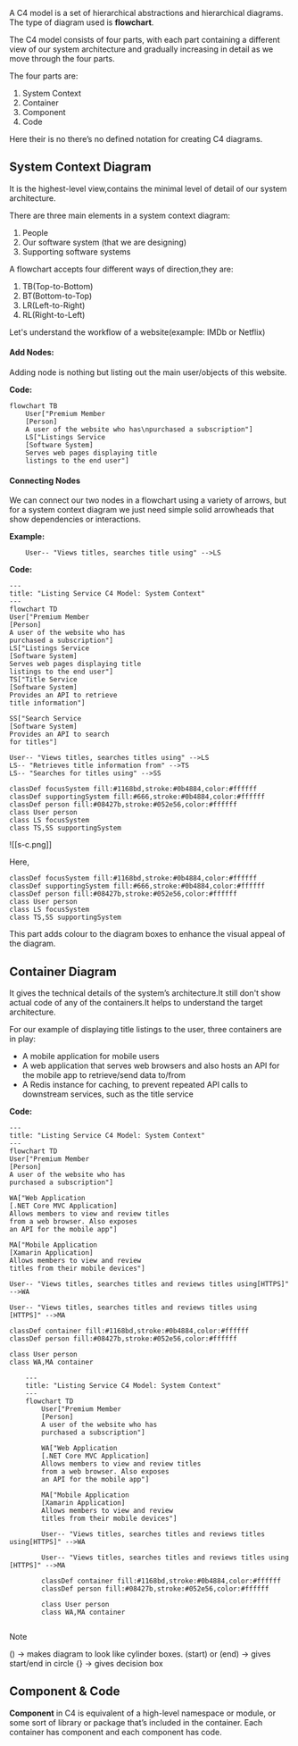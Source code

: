 A C4 model is a set of hierarchical abstractions and hierarchical diagrams. The type of diagram used is **flowchart**.

The C4 model consists of four parts, with each part containing a different view of our system architecture and gradually increasing in detail as we move through the four parts.

The four parts are:
1. System Context
2. Container
3. Component
4. Code

Here their is no there’s no defined notation for creating C4 diagrams.

## System Context Diagram
It is the highest-level view,contains the minimal level of detail of our system architecture.

There are three main elements in a system context diagram:
1. People
2. Our software system (that we are designing)
3. Supporting software systems

A flowchart accepts four different ways of direction,they are:

1. TB(Top-to-Bottom)
2. BT(Bottom-to-Top)
3. LR(Left-to-Right)
4. RL(Right-to-Left)

Let's understand the workflow of a website(example: IMDb or Netflix)
#### Add Nodes:
Adding node is nothing but listing out the main user/objects of this website.

**Code:**

	flowchart TB
		User["Premium Member
		[Person]
		A user of the website who has\npurchased a subscription"]
		LS["Listings Service
		[Software System]
		Serves web pages displaying title
		listings to the end user"]

#### Connecting Nodes
We can connect our two nodes in a flowchart using a variety of arrows, but for a system context diagram we just need simple solid arrowheads that show dependencies or interactions.

**Example:**

		User-- "Views titles, searches title using" -->LS

**Code:**

	---
	title: "Listing Service C4 Model: System Context"
	---
	flowchart TD
	User["Premium Member
	[Person]
	A user of the website who has
	purchased a subscription"]
	LS["Listings Service
	[Software System]
	Serves web pages displaying title
	listings to the end user"]
	TS["Title Service
	[Software System]
	Provides an API to retrieve
	title information"]
	
	SS["Search Service
	[Software System]
	Provides an API to search
	for titles"]
	
	User-- "Views titles, searches titles using" -->LS
	LS-- "Retrieves title information from" -->TS
	LS-- "Searches for titles using" -->SS
	
	classDef focusSystem fill:#1168bd,stroke:#0b4884,color:#ffffff
	classDef supportingSystem fill:#666,stroke:#0b4884,color:#ffffff
	classDef person fill:#08427b,stroke:#052e56,color:#ffffff
	class User person
	class LS focusSystem
	class TS,SS supportingSystem

![[s-c.png]]

Here,

	classDef focusSystem fill:#1168bd,stroke:#0b4884,color:#ffffff
	classDef supportingSystem fill:#666,stroke:#0b4884,color:#ffffff
	classDef person fill:#08427b,stroke:#052e56,color:#ffffff
	class User person
	class LS focusSystem
	class TS,SS supportingSystem

This part adds colour to the diagram boxes to enhance the visual appeal of the diagram.

## Container Diagram
It gives the technical details of the system’s architecture.It still don't show actual code of any of the containers.It helps to understand the target architecture.

For our example of displaying title listings to the user, three containers are in play:
* A mobile application for mobile users
* A web application that serves web browsers and also hosts an API for the mobile app to retrieve/send data to/from
* A Redis instance for caching, to prevent repeated API calls to downstream services, such as the title service

**Code:**

	---
	title: "Listing Service C4 Model: System Context"
	---
	flowchart TD
	User["Premium Member
	[Person]
	A user of the website who has
	purchased a subscription"]
	
	WA["Web Application
	[.NET Core MVC Application]
	Allows members to view and review titles
	from a web browser. Also exposes
	an API for the mobile app"]
	
	MA["Mobile Application
	[Xamarin Application]
	Allows members to view and review
	titles from their mobile devices"]
	
	User-- "Views titles, searches titles and reviews titles using[HTTPS]" -->WA
	
	User-- "Views titles, searches titles and reviews titles using [HTTPS]" -->MA
	
	classDef container fill:#1168bd,stroke:#0b4884,color:#ffffff
	classDef person fill:#08427b,stroke:#052e56,color:#ffffff
	
	class User person
	class WA,MA container

```mermaid
	---
	title: "Listing Service C4 Model: System Context"
	---
	flowchart TD
		User["Premium Member
		[Person]
		A user of the website who has
		purchased a subscription"]
		
		WA["Web Application
		[.NET Core MVC Application]
		Allows members to view and review titles
		from a web browser. Also exposes
		an API for the mobile app"]
		
		MA["Mobile Application
		[Xamarin Application]
		Allows members to view and review
		titles from their mobile devices"]
		
		User-- "Views titles, searches titles and reviews titles using[HTTPS]" -->WA
		
		User-- "Views titles, searches titles and reviews titles using [HTTPS]" -->MA
		
		classDef container fill:#1168bd,stroke:#0b4884,color:#ffffff
		classDef person fill:#08427b,stroke:#052e56,color:#ffffff
		
		class User person
		class WA,MA container
	
```

>[!NOTE]
>() -> makes diagram to look like cylinder boxes.
>(start) or (end) -> gives start/end in circle
>{} -> gives decision box

## Component & Code
**Component** in C4 is equivalent of a high-level namespace
or module, or some sort of library or package that’s included in the container. Each container has component and each component has code.

